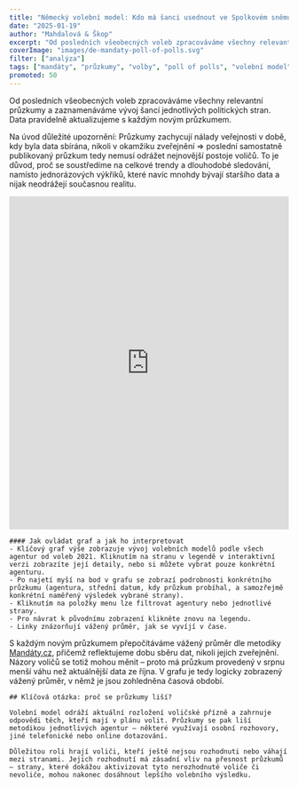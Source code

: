 ```yaml
---
title: "Německý volební model: Kdo má šanci usednout ve Spolkovém sněmu"
date: "2025-01-19"
author: "Mahdalová & Škop"
excerpt: "Od posledních všeobecných voleb zpracováváme všechny relevantní průzkumy a zaznamenáváme vývoj šancí jednotlivých politických stran."
coverImage: "images/de-mandaty-poll-of-polls.svg"
filter: ["analýza"]
tags: ["mandáty", "průzkumy", "volby", "poll of polls", "volební model", "Spolkový sněm", "Parlament", "Německo"]
promoted: 50
---
```

Od posledních všeobecných voleb zpracováváme všechny relevantní průzkumy a zaznamenáváme vývoj šancí jednotlivých politických stran. Data pravidelně aktualizujeme s každým novým průzkumem.

Na úvod důležité upozornění: Průzkumy zachycují nálady veřejnosti v době, kdy byla data sbírána, nikoli v okamžiku zveřejnění ⇒ poslední samostatně publikovaný průzkum tedy nemusí odrážet nejnovější postoje voličů. To je důvod, proč se soustředíme na celkové trendy a dlouhodobé sledování, namísto jednorázových výkřiků, které navíc mnohdy bývají staršího data a nijak neodrážejí současnou realitu.

<iframe src='https://flo.uri.sh/story/2916055/embed' title='Interactive or visual content' className='flourish-embed-iframe' frameBorder='0' scrolling='no' width="100%" height="600px" allowFullScreen></iframe>

```box
#### Jak ovládat graf a jak ho interpretovat
- Klíčový graf výše zobrazuje vývoj volebních modelů podle všech agentur od voleb 2021. Kliknutím na stranu v legendě v interaktivní verzi zobrazíte její detaily, nebo si můžete vybrat pouze konkrétní agenturu.
- Po najetí myší na bod v grafu se zobrazí podrobnosti konkrétního průzkumu (agentura, střední datum, kdy průzkum probíhal, a samozřejmě konkrétní naměřený výsledek vybrané strany).
- Kliknutím na položky menu lze filtrovat agentury nebo jednotlivé strany.
- Pro návrat k původnímu zobrazení klikněte znovu na legendu.
- Linky znázorňují vážený průměr, jak se vyvíjí v čase.
```

S každým novým průzkumem přepočítáváme vážený průměr dle metodiky [Mandáty.cz](https://mandaty.cz), přičemž reflektujeme dobu sběru dat, nikoli jejich zveřejnění. Názory voličů se totiž mohou měnit – proto má průzkum provedený v srpnu menší váhu než aktuálnější data ze října. V grafu je tedy logicky zobrazený vážený průměr, v němž je jsou zohledněna časová období.

```box
## Klíčová otázka: proč se průzkumy liší?

Volební model odráží aktuální rozložení voličské přízně a zahrnuje odpovědi těch, kteří mají v plánu volit. Průzkumy se pak liší metodikou jednotlivých agentur – některé využívají osobní rozhovory, jiné telefonické nebo online dotazování.

Důležitou roli hrají voliči, kteří ještě nejsou rozhodnuti nebo váhají mezi stranami. Jejich rozhodnutí má zásadní vliv na přesnost průzkumů – strany, které dokážou aktivizovat tyto nerozhodnuté voliče či nevoliče, mohou nakonec dosáhnout lepšího volebního výsledku.
```
